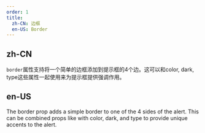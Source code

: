 ```yaml
---
order: 1
title:
  zh-CN: 边框
  en-US: Border
---
```


## zh-CN

`border`属性支持将一个简单的边框添加到提示框的4个边。这可以和color, dark, type这些属性一起使用来为提示框提供强调作用。

## en-US

The border prop adds a simple border to one of the 4 sides of the alert. This can be combined props like with color, dark, and type to provide unique accents to the alert.